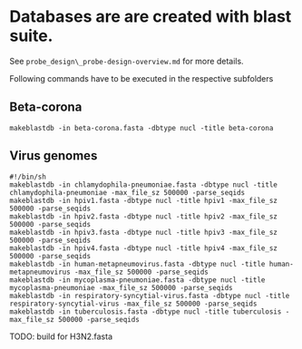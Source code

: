 # Databases are  are created with blast suite. 
See `probe_design\_probe-design-overview.md` for more details.

Following commands have to be executed in the respective subfolders

## Beta-corona
```
makeblastdb -in beta-corona.fasta -dbtype nucl -title beta-corona
```

## Virus genomes
```
#!/bin/sh
makeblastdb -in chlamydophila-pneumoniae.fasta -dbtype nucl -title chlamydophila-pneumoniae -max_file_sz 500000 -parse_seqids
makeblastdb -in hpiv1.fasta -dbtype nucl -title hpiv1 -max_file_sz 500000 -parse_seqids
makeblastdb -in hpiv2.fasta -dbtype nucl -title hpiv2 -max_file_sz 500000 -parse_seqids
makeblastdb -in hpiv3.fasta -dbtype nucl -title hpiv3 -max_file_sz 500000 -parse_seqids
makeblastdb -in hpiv4.fasta -dbtype nucl -title hpiv4 -max_file_sz 500000 -parse_seqids
makeblastdb -in human-metapneumovirus.fasta -dbtype nucl -title human-metapneumovirus -max_file_sz 500000 -parse_seqids
makeblastdb -in mycoplasma-pneumoniae.fasta -dbtype nucl -title mycoplasma-pneumoniae -max_file_sz 500000 -parse_seqids
makeblastdb -in respiratory-syncytial-virus.fasta -dbtype nucl -title respiratory-syncytial-virus -max_file_sz 500000 -parse_seqids
makeblastdb -in tuberculosis.fasta -dbtype nucl -title tuberculosis -max_file_sz 500000 -parse_seqids
```

TODO: build for H3N2.fasta

